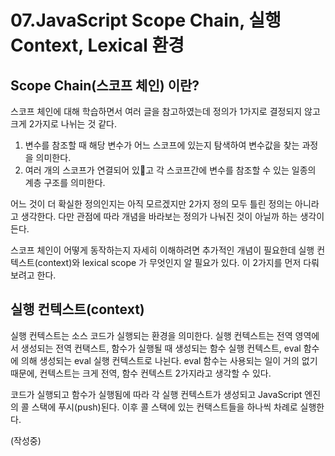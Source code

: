 # 07.JavaScript Scope Chain, 실행 Context, Lexical 환경

## Scope Chain(스코프 체인) 이란?
스코프 체인에 대해 학습하면서 여러 글을 참고하였는데 정의가 1가지로 결정되지 않고 크게 2가지로 나뉘는 것 같다.

1. 변수를 참조할 때 해당 변수가 어느 스코프에 있는지 탐색하여 변수값을 찾는 과정을 의미한다.
2. 여러 개의 스코프가 연결되어 있고 각 스코프간에 변수를 참조할 수 있는 일종의 계층 구조를 의미한다.

어느 것이 더 확실한 정의인지는 아직 모르겠지만 2가지 정의 모두 틀린 정의는 아니라고 생각한다. 다만 관점에 따라 개념을 바라보는 정의가 
나눠진 것이 아닐까 하는 생각이 든다. 

스코프 체인이 어떻게 동작하는지 자세히 이해하려면 추가적인 개념이 필요한데 실행 컨텍스트(context)와 
lexical scope 가 무엇인지 알 필요가 있다. 이 2가지를 먼저 다뤄보려고 한다.

## 실행 컨텍스트(context)
실행 컨텍스트는 소스 코드가 실행되는 환경을 의미한다. 실행 컨텍스트는 전역 영역에서 생성되는 전역 컨택스트, 함수가 실행될 때 생성되는 함수 실행 컨텍스트, eval 함수에 의해 생성되는 eval 실행 컨텍스트로 나뉜다. 
eval 함수는 사용되는 일이 거의 없기 때문에, 컨텍스트는 크게 전역, 함수 컨텍스트 2가지라고 생각할 수 있다.

코드가 실행되고 함수가 실행됨에 따라 각 실행 컨텍스트가 생성되고 JavaScript 엔진의 콜 스택에 푸시(push)된다. 이후 콜 스택에 있는 컨택스트들을 하나씩 차례로 실행한다.

(작성중)
